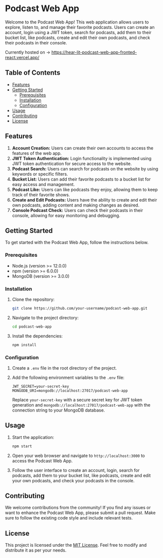 # Podcast Web App

Welcome to the Podcast Web App! This web application allows users to explore, listen to, and manage their favorite podcasts. Users can create an account, login using a JWT token, search for podcasts, add them to their bucket list, like podcasts, create and edit their own podcasts, and check their podcasts in their console.

 Currently hosted on -> https://hear-lit-podcast-web-app-fronted-react.vercel.app/
## Table of Contents

- [Features](#features)
- [Getting Started](#getting-started)
  - [Prerequisites](#prerequisites)
  - [Installation](#installation)
  - [Configuration](#configuration)
- [Usage](#usage)
- [Contributing](#contributing)
- [License](#license)

## Features

1. **Account Creation:** Users can create their own accounts to access the features of the web app.
2. **JWT Token Authentication:** Login functionality is implemented using JWT token authentication for secure access to the website.
3. **Podcast Search:** Users can search for podcasts on the website by using keywords or specific filters.
4. **Bucket List:** Users can add their favorite podcasts to a bucket list for easy access and management.
5. **Podcast Like:** Users can like podcasts they enjoy, allowing them to keep track of their favorite shows.
6. **Create and Edit Podcasts:** Users have the ability to create and edit their own podcasts, adding content and making changes as desired.
7. **Console Podcast Check:** Users can check their podcasts in their console, allowing for easy monitoring and debugging.

## Getting Started

To get started with the Podcast Web App, follow the instructions below.

### Prerequisites

- Node.js (version >= 12.0.0)
- npm (version >= 6.0.0)
- MongoDB (version >= 3.0.0)

### Installation

1. Clone the repository:

   ```bash
   git clone https://github.com/your-username/podcast-web-app.git
   ```

2. Navigate to the project directory:

   ```bash
   cd podcast-web-app
   ```

3. Install the dependencies:

   ```bash
   npm install
   ```

### Configuration

1. Create a `.env` file in the root directory of the project.

2. Add the following environment variables to the `.env` file:

   ```plaintext
   JWT_SECRET=your-secret-key
   MONGODB_URI=mongodb://localhost:27017/podcast-web-app
   ```

   Replace `your-secret-key` with a secure secret key for JWT token generation and `mongodb://localhost:27017/podcast-web-app` with the connection string to your MongoDB database.

## Usage

1. Start the application:

   ```bash
   npm start
   ```

2. Open your web browser and navigate to `http://localhost:3000` to access the Podcast Web App.

3. Follow the user interface to create an account, login, search for podcasts, add them to your bucket list, like podcasts, create and edit your own podcasts, and check your podcasts in the console.

## Contributing

We welcome contributions from the community! If you find any issues or want to enhance the Podcast Web App, please submit a pull request. Make sure to follow the existing code style and include relevant tests.

## License

This project is licensed under the [MIT License](LICENSE). Feel free to modify and distribute it as per your needs.
